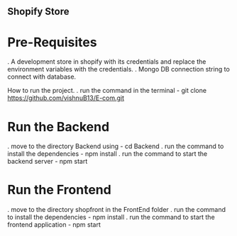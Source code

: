 ## Shopify Store

# Pre-Requisites
. A development store in shopify with its credentials and replace the environment variables with the credentials.
. Mongo DB connection string to connect with database.

How to run the project.
. run the command in the terminal - git clone https://github.com/vishnuB13/E-com.git

# Run the Backend
. move to the directory Backend using - cd Backend 
. run the command to install the dependencies - npm install
. run the command to start the backend server - npm start

# Run the Frontend
. move to the directory shopfront in the FrontEnd folder
. run the command to install the dependencies - npm install
. run the command to start the frontend application - npm start
